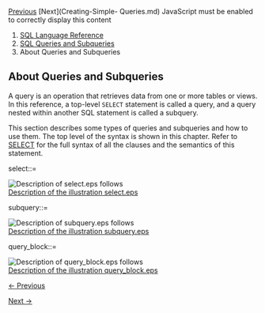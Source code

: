 [Previous](SQL-Queries-and-Subqueries.md) [Next](Creating-Simple-
Queries.md) JavaScript must be enabled to correctly display this content

  1. [SQL Language Reference ](index.md)
  2. [ SQL Queries and Subqueries](SQL-Queries-and-Subqueries.md)
  3. About Queries and Subqueries 

## About Queries and Subqueries

A query is an operation that retrieves data from one or more tables or views.
In this reference, a top-level `SELECT` statement is called a query, and a
query nested within another SQL statement is called a subquery.

This section describes some types of queries and subqueries and how to use
them. The top level of the syntax is shown in this chapter. Refer to
[SELECT](SELECT.md#GUID-CFA006CA-6FF1-4972-821E-6996142A51C6) for the full
syntax of all the clauses and the semantics of this statement.

select::=

![Description of select.eps
follows](https://docs.oracle.com/en/database/oracle/oracle-database/23/sqlrf/img/select.gif)  
[Description of the illustration select.eps](img_text/select.md)

subquery::=

![Description of subquery.eps
follows](https://docs.oracle.com/en/database/oracle/oracle-database/23/sqlrf/img/subquery.gif)  
[Description of the illustration subquery.eps](img_text/subquery.md)

query_block::=

![Description of query_block.eps
follows](https://docs.oracle.com/en/database/oracle/oracle-database/23/sqlrf/img/query_block.gif)  
[Description of the illustration query_block.eps](img_text/query_block.md)


[← Previous](SQL-Queries-and-Subqueries.md)

[Next →](Creating-Simple-Queries.md)
